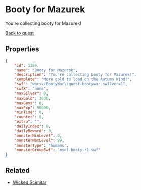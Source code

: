 # Booty for Mazurek

You're collecting booty for Mazurek!

[Back to quest](../quests.md)

## Properties

```json
{
    "id": 1189,
    "name": "Booty for Mazurek",
    "description": "You're collecting booty for Mazurek!",
    "complete": "More gold to load on the Autumn Wind!",
    "swf": "wars\/BootyWar\/quest-bootywar.swf?ver=1",
    "swfX": "none",
    "maxSilver": 0,
    "maxGold": 3000,
    "maxGems": 0,
    "maxExp": 50000,
    "minTime": 0,
    "counter": 0,
    "extra": "",
    "dailyIndex": 0,
    "dailyReward": 0,
    "monsterMinLevel": 0,
    "monsterMaxLevel": 99,
    "monsterType": "humans",
    "monsterGroupSwf": "mset-booty-r1.swf"
}
```

## Related

- [Wicked Scimitar](../items/12580-wicked-scimitar.md)

